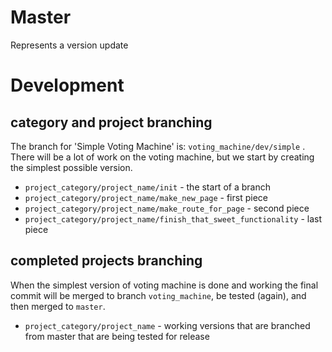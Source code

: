 # Master
Represents a version update

# Development
## category and project branching
The branch for 'Simple Voting Machine' is: `voting_machine/dev/simple` . There will be a lot of work on the voting machine, but we start by creating the simplest possible version.

- `project_category/project_name/init` - the start of a branch
- `project_category/project_name/make_new_page` - first piece
- `project_category/project_name/make_route_for_page` - second piece
- `project_category/project_name/finish_that_sweet_functionality` - last piece

## completed projects branching
When the simplest version of voting machine is done and working the final commit will be merged to branch `voting_machine`, be tested (again), and then merged to `master`.

- `project_category/project_name` - working versions that are branched from master that are being tested for release

